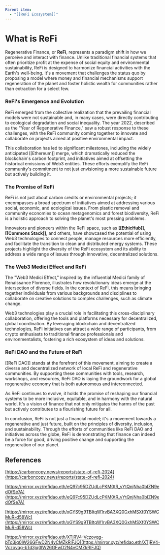```yaml
---
Parent item:
  - "[[ReFi Ecosystem]]"
---
```

# What is ReFi

Regenerative Finance, or **ReFi**, represents a paradigm shift in how we perceive and interact with finance. Unlike traditional financial systems that often prioritize profit at the expense of social equity and environmental sustainability, ReFi is designed to harmonize financial activities with the Earth's well-being. It's a movement that challenges the status quo by proposing a model where money and financial mechanisms support regeneration of the planet and foster holistic wealth for communities rather than extraction for a select few.

### ReFi's Emergence and Evolution

ReFi emerged from the collective realization that the prevailing financial models were not sustainable and, in many cases, were directly contributing to ecological degradation and social inequality. The year 2022, described as the "Year of Regenerative Finance," saw a robust response to these challenges, with the ReFi community coming together to innovate and collaborate on projects aimed at positive environmental impact.

This collaboration has led to significant milestones, including the widely anticipated [[Ethereum]] merge, which dramatically reduced the blockchain's carbon footprint, and initiatives aimed at offsetting the historical emissions of Web3 entities. These efforts exemplify the ReFi community's commitment to not just envisioning a more sustainable future but actively building it.

### The Promise of ReFi

ReFi is not just about carbon credits or environmental projects; it encompasses a broad spectrum of initiatives aimed at addressing various social, economic, and ecological issues. From plastic removal and community economies to ocean metagenomics and forest biodiversity, ReFi is a holistic approach to solving the planet's most pressing problems.

Innovators and pioneers within the ReFi space, such as **[[EthicHub]]**, **[[Commons Stack]]**, and others, have showcased the potential of using Web3 technologies to connect people, manage resources more efficiently, and facilitate the transition to clean and distributed energy systems. These projects highlight the diversity of the ReFi ecosystem and its ability to address a wide range of issues through innovative, decentralized solutions.

### The Web3 Medici Effect and ReFi

The "Web3 Medici Effect," inspired by the influential Medici family of Renaissance Florence, illustrates how revolutionary ideas emerge at the intersection of diverse fields. In the context of ReFi, this means bringing together individuals from various backgrounds and disciplines to collaborate on creative solutions to complex challenges, such as climate change.

Web3 technologies play a crucial role in facilitating this cross-disciplinary collaboration, offering the tools and platforms necessary for decentralized, global coordination. By leveraging blockchain and decentralized technologies, ReFi initiatives can attract a wide range of participants, from crypto enthusiasts to traditional finance professionals and environmentalists, fostering a rich ecosystem of ideas and solutions.

### ReFi DAO and the Future of ReFi

[[ReFi DAO]] stands at the forefront of this movement, aiming to create a diverse and decentralized network of local ReFi and regenerative communities. By supporting these communities with tools, research, workshops, and resources, ReFi DAO is laying the groundwork for a global regenerative economy that is both autonomous and interconnected.

As ReFi continues to evolve, it holds the promise of reshaping our financial systems to be more inclusive, equitable, and in harmony with the natural world. It's a vision of finance that not only mitigates the harms of the past but actively contributes to a flourishing future for all.

In conclusion, ReFi is not just a financial model; it's a movement towards a regenerative and just future, built on the principles of diversity, inclusion, and sustainability. Through the efforts of communities like ReFi DAO and initiatives across the globe, ReFi is demonstrating that finance can indeed be a force for good, driving positive change and supporting the regeneration of our planet.

## References

[https://carboncopy.news/reports/state-of-refi-2024](https://carboncopy.news/reports/state-of-refi-2024)

[https://mirror.xyz/refidao.eth/eQ97c95DZUdLcPKM0tR_vYtQnjNha0bIZN9edOfSe7A](https://mirror.xyz/refidao.eth/eQ97c95DZUdLcPKM0tR_vYtQnjNha0bIZN9edOfSe7A)

[https://mirror.xyz/refidao.eth/xGYS9g9TBItqW1rvBA3XQ0GxhMSXf0YSWCMuR-d58Wc](https://mirror.xyz/refidao.eth/xGYS9g9TBItqW1rvBA3XQ0GxhMSXf0YSWCMuR-d58Wc)

[https://mirror.xyz/refidao.eth/XTjRV4-Vczovqg-bTd3jq0lW26GFwD2N4vCMZkRIFJQ](https://mirror.xyz/refidao.eth/XTjRV4-Vczovqg-bTd3jq0lW26GFwD2N4vCMZkRIFJQ)